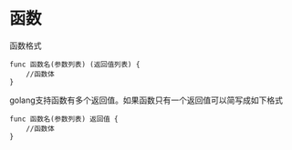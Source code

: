 # 函数

函数格式

```
func 函数名(参数列表) (返回值列表) {
    //函数体
}
```

golang支持函数有多个返回值。如果函数只有一个返回值可以简写成如下格式

```
func 函数名(参数列表) 返回值 {
    //函数体
}
```